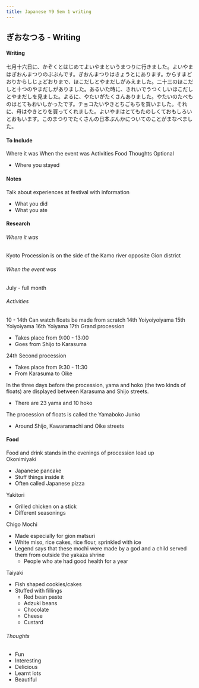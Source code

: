 ```yaml
---
title: Japanese Y9 Sem 1 writing
---
```


## ぎおなつる - Writing

#### Writing
七月十六日に、かぞくとはじめてよいやまというまつりに行きました。よいやまはぎおんまつりのぶぶんです。ぎおんまつりはきょうとにあります。からすまどおりからしじょどおりまで、ほこだしとやまだしがみえました。二十三のほこだしと十つのやまだしがありました。あるいた時に、きれいでうつくしいほこだしとやまだしを見ました。よるに、やたいがたくさんありました。やたいのたべものはとてもおいしかったです。チョコたいやきとちごもちを買いました。それに、母はやきとりを買ってくれました。よいやまはとてもたのしくておもしろいとおもいます。このまつりでたくさんの日本ぶんかについてのことがまなべました。

#### To Include
Where it was
When the event was
Activities
Food
Thoughts
Optional
- Where you stayed

#### Notes
Talk about experiences at festival with information
- What you did
- What you ate

#### Research
###### Where it was
Kyoto
Procession is on the side of the Kamo river opposite Gion district

###### When the event was
July - full month

###### Activities
10 - 14th Can watch floats be made from scratch
14th Yoiyoiyoiyama
15th Yoiyoiyama
16th Yoiyama
17th Grand procession
- Takes place from 9:00 - 13:00
- Goes from Shijo to Karasuma

24th Second procession
- Takes place from 9:30 - 11:30
- From Karasuma to Oike

In the three days before the procession, yama and hoko (the two kinds of floats) are displayed between Karasuma and Shijo streets.
- There are 23 yama and 10 hoko

The procession of floats is called the Yamaboko Junko
- Around Shijo, Kawaramachi and Oike streets

#### Food
Food and drink stands in the evenings of procession lead up  
Okonimiyaki
- Japanese pancake
- Stuff things inside it
- Often called Japanese pizza

Yakitori
- Grilled chicken on a stick
- Different seasonings

Chigo Mochi
- Made especially for gion matsuri
- White miso, rice cakes, rice flour, sprinkled with ice
- Legend says that these mochi were made by a god and a child served them from outside the yakaza shrine
	- People who ate had good health for a year

Taiyaki
- Fish shaped cookies/cakes
- Stuffed with fillings
	- Red bean paste
	- Adzuki beans
	- Chocolate
	- Cheese
	- Custard

###### Thoughts
- Fun
- Interesting
- Delicious
- Learnt lots
- Beautiful
